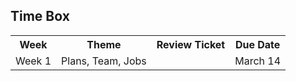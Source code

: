 ## Time Box

<table>
   <tr>
     <th>Week</th>
     <th>Theme</th>
     <th>Review Ticket</th>
     <th>Due Date</th>
    </tr>
  
  <tr>
    <td>Week 1</td>
    <td>Plans, Team, Jobs</td>
    <td><a href="" a/></td>
    <td>March 14</td>
   </tr>
    
